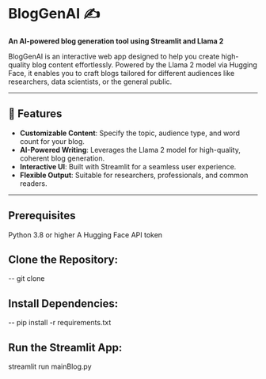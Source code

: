 # BlogGenAI ✍️  
**An AI-powered blog generation tool using Streamlit and Llama 2**

BlogGenAI is an interactive web app designed to help you create high-quality blog content effortlessly. Powered by the Llama 2 model via Hugging Face, it enables you to craft blogs tailored for different audiences like researchers, data scientists, or the general public.

---

## 🚀 Features  
- **Customizable Content**: Specify the topic, audience type, and word count for your blog.  
- **AI-Powered Writing**: Leverages the Llama 2 model for high-quality, coherent blog generation.  
- **Interactive UI**: Built with Streamlit for a seamless user experience.  
- **Flexible Output**: Suitable for researchers, professionals, and common readers.  

---

## Prerequisites
Python 3.8 or higher
A Hugging Face API token

## Clone the Repository:
-- git clone 

## Install Dependencies:
-- pip install -r requirements.txt

## Run the Streamlit App:

streamlit run mainBlog.py
